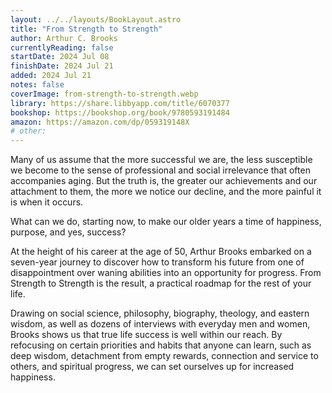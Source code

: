 ```yaml
---
layout: ../../layouts/BookLayout.astro
title: "From Strength to Strength"
author: Arthur C. Brooks
currentlyReading: false
startDate: 2024 Jul 08
finishDate: 2024 Jul 21
added: 2024 Jul 21
notes: false
coverImage: from-strength-to-strength.webp
library: https://share.libbyapp.com/title/6070377
bookshop: https://bookshop.org/book/9780593191484
amazon: https://amazon.com/dp/059319148X
# other: 
---
```


Many of us assume that the more successful we are, the less susceptible we become to the sense of professional and social irrelevance that often accompanies aging. But the truth is, the greater our achievements and our attachment to them, the more we notice our decline, and the more painful it is when it occurs.  

What can we do, starting now, to make our older years a time of happiness, purpose, and yes, success?  

At the height of his career at the age of 50, Arthur Brooks embarked on a seven-year journey to discover how to transform his future from one of disappointment over waning abilities into an opportunity for progress. From Strength to Strength is the result, a practical roadmap for the rest of your life.  

Drawing on social science, philosophy, biography, theology, and eastern wisdom, as well as dozens of interviews with everyday men and women, Brooks shows us that true life success is well within our reach. By refocusing on certain priorities and habits that anyone can learn, such as deep wisdom, detachment from empty rewards, connection and service to others, and spiritual progress, we can set ourselves up for increased happiness.  